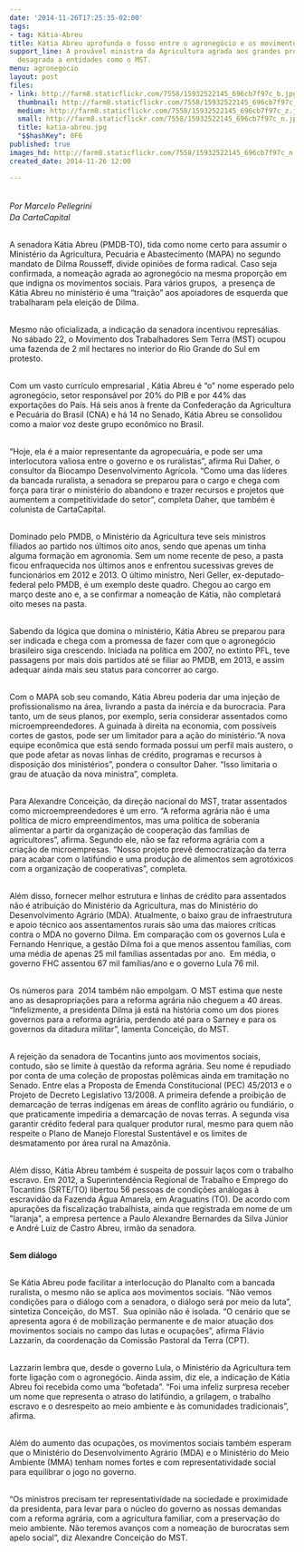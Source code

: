 ```yaml
---
date: '2014-11-26T17:25:35-02:00'
tags:
- tag: Kátia-Abreu
title: Kátia Abreu aprofunda o fosso entre o agronegócio e os movimentos sociais
support_line: A provável ministra da Agricultura agrada aos grandes produtores, mas
  desagrada a entidades como o MST.
menu: agronegócio
layout: post
files:
- link: http://farm8.staticflickr.com/7558/15932522145_696cb7f97c_b.jpg
  thumbnail: http://farm8.staticflickr.com/7558/15932522145_696cb7f97c_t.jpg
  medium: http://farm8.staticflickr.com/7558/15932522145_696cb7f97c_z.jpg
  small: http://farm8.staticflickr.com/7558/15932522145_696cb7f97c_n.jpg
  title: katia-abreu.jpg
  "$$hashKey": 0F6
published: true
images_hd: http://farm8.staticflickr.com/7558/15932522145_696cb7f97c_n.jpg
created_date: 2014-11-26 12:00

---
```

<p><br />
<em style="line-height: 1.6;">Por Marcelo Pellegrini</em><br />
<em>Da CartaCapital</em></p>

<p><br />
A senadora K&aacute;tia Abreu (PMDB-TO), tida como nome certo para assumir o Minist&eacute;rio da Agricultura, Pecu&aacute;ria e Abastecimento (MAPA) no segundo mandato de Dilma Rousseff, divide opini&otilde;es de forma radical. Caso seja confirmada, a nomea&ccedil;&atilde;o agrada ao agroneg&oacute;cio na mesma propor&ccedil;&atilde;o em que indigna os movimentos sociais. Para v&aacute;rios grupos, &nbsp;a presen&ccedil;a de K&aacute;tia Abreu no minist&eacute;rio &eacute; uma &ldquo;trai&ccedil;&atilde;o&rdquo; aos apoiadores de esquerda que trabalharam pela elei&ccedil;&atilde;o de Dilma.</p>

<p><br />
Mesmo n&atilde;o oficializada, a indica&ccedil;&atilde;o da senadora incentivou repres&aacute;lias. &nbsp;No s&aacute;bado 22, o Movimento dos Trabalhadores Sem Terra (MST) ocupou uma fazenda de 2 mil hectares no interior do Rio Grande do Sul em protesto.</p>

<p><br />
Com um vasto curr&iacute;culo empresarial , K&aacute;tia Abreu &eacute; &ldquo;o&rdquo; nome esperado pelo agroneg&oacute;cio, setor respons&aacute;vel por 20% do PIB e por 44% das exporta&ccedil;&otilde;es do Pa&iacute;s. H&aacute; seis anos &agrave; frente da Confedera&ccedil;&atilde;o da Agricultura e Pecu&aacute;ria do Brasil (CNA) e h&aacute; 14 no Senado, K&aacute;tia Abreu se consolidou como a maior voz deste grupo econ&ocirc;mico no Brasil.</p>

<p><br />
&ldquo;Hoje, ela &eacute; a maior representante da agropecu&aacute;ria, e pode ser uma interlocutora valiosa entre o governo e os ruralistas&rdquo;, afirma Rui Daher, o consultor da Biocampo Desenvolvimento Agr&iacute;cola. &ldquo;Como uma das l&iacute;deres da bancada ruralista, a senadora se preparou para o cargo e chega com for&ccedil;a para tirar o minist&eacute;rio do abandono e trazer recursos e projetos que aumentem a competitividade do setor&rdquo;, completa Daher, que tamb&eacute;m &eacute; colunista de CartaCapital.</p>

<p><br />
Dominado pelo PMDB, o Minist&eacute;rio da Agricultura teve seis ministros filiados ao partido nos &uacute;ltimos oito anos, sendo que apenas um tinha alguma forma&ccedil;&atilde;o em agronomia. Sem um nome recente de peso, a pasta ficou enfraquecida nos &uacute;ltimos anos e enfrentou sucessivas greves de funcion&aacute;rios em 2012 e 2013. O &uacute;ltimo ministro, Neri Geller, ex-deputado-federal pelo PMDB, &eacute; um exemplo deste quadro. Chegou ao cargo em mar&ccedil;o deste ano e, a se confirmar a nomea&ccedil;&atilde;o de K&aacute;tia, n&atilde;o completar&aacute; oito meses na pasta.</p>

<p><br />
Sabendo da l&oacute;gica que domina o minist&eacute;rio, K&aacute;tia Abreu se preparou para ser indicada e chega com a promessa de fazer com que o agroneg&oacute;cio brasileiro siga crescendo. Iniciada na pol&iacute;tica em 2007, no extinto PFL, teve passagens por mais dois partidos at&eacute; se filiar ao PMDB, em 2013, e assim adequar ainda mais seu status para concorrer ao cargo.</p>

<p><br />
Com o MAPA sob seu comando, K&aacute;tia Abreu poderia dar uma inje&ccedil;&atilde;o de profissionalismo na &aacute;rea, livrando a pasta da in&eacute;rcia e da burocracia. Para tanto, um de seus planos, por exemplo, seria considerar assentados como microempreendedores. A guinada &agrave; direita na economia, com poss&iacute;veis cortes de gastos, pode ser um limitador para a a&ccedil;&atilde;o do minist&eacute;rio.&ldquo;A nova equipe econ&ocirc;mica que est&aacute; sendo formada possui um perfil mais austero, o que pode afetar as novas linhas de cr&eacute;dito, programas e recursos &agrave; disposi&ccedil;&atilde;o dos minist&eacute;rios&rdquo;, pondera o consultor Daher. &ldquo;Isso limitaria o grau de atua&ccedil;&atilde;o da nova ministra&rdquo;, completa.</p>

<p><br />
Para Alexandre Concei&ccedil;&atilde;o, da dire&ccedil;&atilde;o nacional do MST, tratar assentados como microempreendedores &eacute; um erro. &ldquo;A reforma agr&aacute;ria n&atilde;o &eacute; uma pol&iacute;tica de micro empreendimentos, mas uma pol&iacute;tica de soberania alimentar a partir da organiza&ccedil;&atilde;o de coopera&ccedil;&atilde;o das fam&iacute;lias de agricultores&rdquo;, afirma. Segundo ele, n&atilde;o se faz reforma agr&aacute;ria com a cria&ccedil;&atilde;o de microempresas. &ldquo;Nosso projeto prev&ecirc; democratiza&ccedil;&atilde;o da terra para acabar com o latif&uacute;ndio e uma produ&ccedil;&atilde;o de alimentos sem agrot&oacute;xicos com a organiza&ccedil;&atilde;o de cooperativas&rdquo;, completa.</p>

<p><br />
Al&eacute;m disso, fornecer melhor estrutura e linhas de cr&eacute;dito para assentados n&atilde;o &eacute; atribui&ccedil;&atilde;o do Minist&eacute;rio da Agricultura, mas do Minist&eacute;rio do Desenvolvimento Agr&aacute;rio (MDA). Atualmente, o baixo grau de infraestrutura e apoio t&eacute;cnico aos assentamentos rurais s&atilde;o uma das maiores cr&iacute;ticas contra o MDA no governo Dilma. Em compara&ccedil;&atilde;o com os governos Lula e Fernando Henrique, a gest&atilde;o Dilma foi a que menos assentou fam&iacute;lias, com uma m&eacute;dia de apenas 25 mil fam&iacute;lias assentadas por ano. &nbsp;Em m&eacute;dia, o governo FHC assentou 67 mil fam&iacute;lias/ano e o governo Lula 76 mil.</p>

<p><br />
Os n&uacute;meros para &nbsp;2014 tamb&eacute;m n&atilde;o empolgam. O MST estima que neste ano as desapropria&ccedil;&otilde;es para a reforma agr&aacute;ria n&atilde;o cheguem a 40 &aacute;reas. &ldquo;Infelizmente, a presidenta Dilma j&aacute; est&aacute; na hist&oacute;ria como um dos piores governos para a reforma agr&aacute;ria, perdendo at&eacute; para o Sarney e para os governos da ditadura militar&rdquo;, lamenta Concei&ccedil;&atilde;o, do MST.</p>

<p><br />
A rejei&ccedil;&atilde;o da senadora de Tocantins junto aos movimentos sociais, contudo, s&atilde;o se limite &agrave; quest&atilde;o da reforma agr&aacute;ria. Seu nome &eacute; repudiado por conta de uma cole&ccedil;&atilde;o de propostas pol&ecirc;micas ainda em tramita&ccedil;&atilde;o no Senado. Entre elas a Proposta de Emenda Constitucional (PEC) 45/2013 e o Projeto de Decreto Legislativo 13/2008. A primeira defende a proibi&ccedil;&atilde;o de demarca&ccedil;&atilde;o de terras ind&iacute;genas em &aacute;reas de conflito agr&aacute;rio ou fundi&aacute;rio, o que praticamente impediria a demarca&ccedil;&atilde;o de novas terras. A segunda visa garantir cr&eacute;dito federal para qualquer produtor rural, mesmo para quem n&atilde;o respeite o Plano de Manejo Florestal Sustent&aacute;vel e os limites de desmatamento por &aacute;rea rural na Amaz&ocirc;nia.</p>

<p><br />
Al&eacute;m disso, K&aacute;tia Abreu tamb&eacute;m &eacute; suspeita de possuir la&ccedil;os com o trabalho escravo. Em 2012, a Superintend&ecirc;ncia Regional de Trabalho e Emprego do Tocantins (SRTE/TO) libertou 56 pessoas de condi&ccedil;&otilde;es an&aacute;logas &agrave; escravid&atilde;o da Fazenda &Aacute;gua Amarela, em Araguatins (TO). De acordo com apura&ccedil;&otilde;es da fiscaliza&ccedil;&atilde;o trabalhista, ainda que registrada em nome de um &quot;laranja&quot;, a empresa pertence a Paulo Alexandre Bernardes da Silva J&uacute;nior e Andr&eacute; Luiz de Castro Abreu, irm&atilde;o da senadora.</p>

<p><br />
<strong>Sem di&aacute;logo</strong></p>

<p><br />
Se K&aacute;tia Abreu pode facilitar a interlocu&ccedil;&atilde;o do Planalto com a bancada ruralista, o mesmo n&atilde;o se aplica aos movimentos sociais. &ldquo;N&atilde;o vemos condi&ccedil;&otilde;es para o di&aacute;logo com a senadora, o di&aacute;logo ser&aacute; por meio da luta&rdquo;, sintetiza Concei&ccedil;&atilde;o, do MST. &nbsp;Sua opini&atilde;o n&atilde;o &eacute; isolada. &ldquo;O cen&aacute;rio que se apresenta agora &eacute; de mobiliza&ccedil;&atilde;o permanente e de maior atua&ccedil;&atilde;o dos movimentos sociais no campo das lutas e ocupa&ccedil;&otilde;es&rdquo;, afirma Fl&aacute;vio Lazzarin, da coordena&ccedil;&atilde;o da Comiss&atilde;o Pastoral da Terra (CPT).</p>

<p><br />
Lazzarin lembra que, desde o governo Lula, o Minist&eacute;rio da Agricultura tem forte liga&ccedil;&atilde;o com o agroneg&oacute;cio. Ainda assim, diz ele, a indica&ccedil;&atilde;o de K&aacute;tia Abreu foi recebida como uma &ldquo;bofetada&rdquo;. &ldquo;Foi uma infeliz surpresa receber um nome que representa o atraso do latif&uacute;ndio, a grilagem, o trabalho escravo e o desrespeito ao meio ambiente e &agrave;s comunidades tradicionais&rdquo;, afirma.</p>

<p><br />
Al&eacute;m do aumento das ocupa&ccedil;&otilde;es, os movimentos sociais tamb&eacute;m esperam que o Minist&eacute;rio do Desenvolvimento Agr&aacute;rio (MDA) e o Minist&eacute;rio do Meio Ambiente (MMA) tenham nomes fortes e com representatividade social para equilibrar o jogo no governo.</p>

<p><br />
&ldquo;Os ministros precisam ter representatividade na sociedade e proximidade da presidenta, para levar para o n&uacute;cleo do governo as nossas demandas com a reforma agr&aacute;ria, com a agricultura familiar, com a preserva&ccedil;&atilde;o do meio ambiente. N&atilde;o teremos avan&ccedil;os com a nomea&ccedil;&atilde;o de burocratas sem apelo social&rdquo;, diz Alexandre Concei&ccedil;&atilde;o do MST.</p>

<p>&nbsp;</p>
